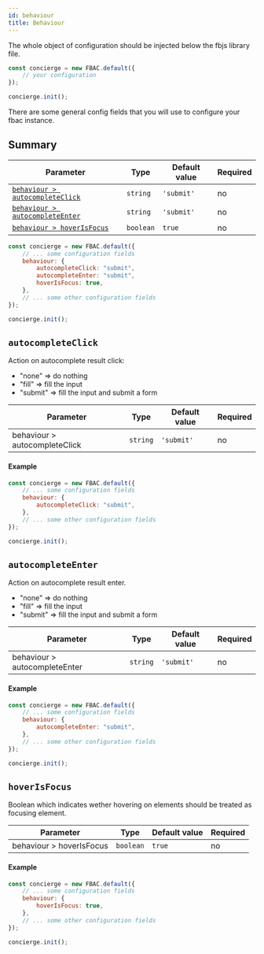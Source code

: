 ```yaml
---
id: behaviour
title: Behaviour
---
```


The whole object of configuration should be injected below the fbjs library file.

```js
const concierge = new FBAC.default({
    // your configuration
});

concierge.init();
```

There are some general config fields that you will use to configure your fbac instance.

## Summary

| Parameter 	  | Type 	     | Default value 	| Required 	|
|-------------	|----------- |--------------	|----------	|
| [`behaviour > autocompleteClick`](1-configuration-4-behaviour.md#autocompleteclick)         | `string`           | `'submit'`                     | no       |
| [`behaviour > autocompleteEnter`](1-configuration-4-behaviour.md#autocompleteenter)         | `string`           | `'submit'`                     | no       |
| [`behaviour > hoverIsFocus`](1-configuration-4-behaviour.md#hoverisfocus)                   | `boolean`          | `true`                         | no       |

```js
const concierge = new FBAC.default({
    // ... some configuration fields
    behaviour: {  
        autocompleteClick: "submit",
        autocompleteEnter: "submit",
        hoverIsFocus: true,
    },
    // ... some other configuration fields
});

concierge.init();
```


## `autocompleteClick`

Action on autocomplete result click:
* "none" => do nothing
* "fill" => fill the input
* "submit" => fill the input and submit a form

| Parameter 	  | Type 	     | Default value 	| Required 	|
|-------------	|----------- |--------------	|----------	|
| behaviour > autocompleteClick | `string`           | `'submit'`                     | no       |

#### Example

```js
const concierge = new FBAC.default({
    // ... some configuration fields
    behaviour: {  
        autocompleteClick: "submit",
    },
    // ... some other configuration fields
});

concierge.init();
```

## `autocompleteEnter`

Action on autocomplete result enter.
* "none" => do nothing
* "fill" => fill the input
* "submit" => fill the input and submit a form

| Parameter 	  | Type 	     | Default value 	| Required 	|
|-------------	|----------- |--------------	|----------	|
| behaviour > autocompleteEnter | `string`           | `'submit'`                     | no       |


#### Example

```js
const concierge = new FBAC.default({
    // ... some configuration fields
    behaviour: {  
        autocompleteEnter: "submit",
    },
    // ... some other configuration fields
});

concierge.init();
```

## `hoverIsFocus`

Boolean which indicates wether hovering on elements should be treated as focusing element.

| Parameter 	  | Type 	     | Default value 	| Required 	|
|-------------	|----------- |--------------	|----------	|
| behaviour > hoverIsFocus | `boolean`          | `true`                         | no       |

#### Example

```js
const concierge = new FBAC.default({
    // ... some configuration fields
    behaviour: {  
        hoverIsFocus: true,
    },
    // ... some other configuration fields
});

concierge.init();
```

 
